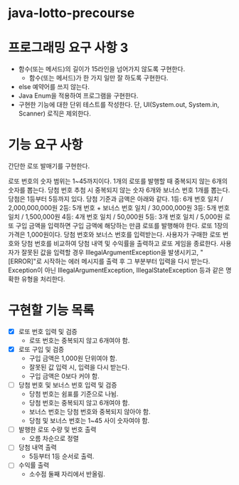 # java-lotto-precourse

# 프로그래밍 요구 사항 3
- 함수(또는 메서드)의 길이가 15라인을 넘어가지 않도록 구현한다.
  - 함수(또는 메서드)가 한 가지 일만 잘 하도록 구현한다.
- else 예약어를 쓰지 않는다.
- Java Enum을 적용하여 프로그램을 구현한다.
- 구현한 기능에 대한 단위 테스트를 작성한다. 단, UI(System.out, System.in, Scanner) 로직은 제외한다.

# 기능 요구 사항

간단한 로또 발매기를 구현한다.

로또 번호의 숫자 범위는 1~45까지이다.
1개의 로또를 발행할 때 중복되지 않는 6개의 숫자를 뽑는다.
당첨 번호 추첨 시 중복되지 않는 숫자 6개와 보너스 번호 1개를 뽑는다.
당첨은 1등부터 5등까지 있다. 당첨 기준과 금액은 아래와 같다.
1등: 6개 번호 일치 / 2,000,000,000원
2등: 5개 번호 + 보너스 번호 일치 / 30,000,000원
3등: 5개 번호 일치 / 1,500,000원
4등: 4개 번호 일치 / 50,000원
5등: 3개 번호 일치 / 5,000원
로또 구입 금액을 입력하면 구입 금액에 해당하는 만큼 로또를 발행해야 한다.
로또 1장의 가격은 1,000원이다.
당첨 번호와 보너스 번호를 입력받는다.
사용자가 구매한 로또 번호와 당첨 번호를 비교하여 당첨 내역 및 수익률을 출력하고 로또 게임을 종료한다.
사용자가 잘못된 값을 입력할 경우 IllegalArgumentException을 발생시키고, "[ERROR]"로 시작하는 에러 메시지를 출력 후 그 부분부터 입력을 다시 받는다.
Exception이 아닌 IllegalArgumentException, IllegalStateException 등과 같은 명확한 유형을 처리한다.

# 구현할 기능 목록

- [x] 로또 번호 입력 및 검증
  - 로또 번호는 중복되지 않고 6개여야 함.
- [x] 로또 구입 및 검증
  - 구입 금액은 1,000원 단위여야 함.
  - 잘못된 값 입력 시, 입력을 다시 받는다.
  - 구입 금액은 0보다 커야 함.
- [ ] 당첨 번호 및 보너스 번호 입력 및 검증
  - 당첨 번호는 쉼표를 기준으로 나뉨.
  - 당첨 번호는 중복되지 않고 6개여야 함.
  - 보너스 번호는 당첨 번호와 중복되지 않아야 함.
  - 당첨 및 보너스 번호는 1~45 사이 숫자여야 함.
- [ ] 발행한 로또 수량 및 번호 출력
  - 오름 차순으로 정렬
- [ ] 당첨 내역 출력
  - 5등부터 1등 순서로 출력.
- [ ] 수익률 출력
  - 소수점 둘째 자리에서 반올림.
